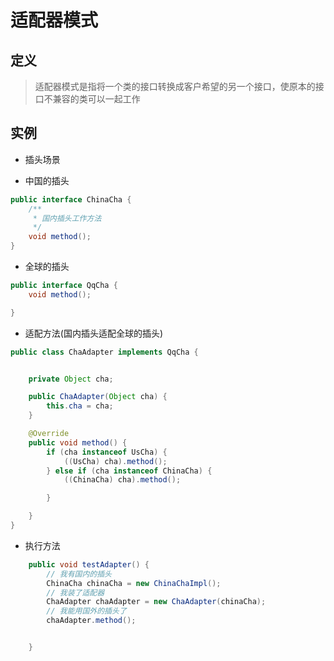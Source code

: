 # 适配器模式
## 定义
> 适配器模式是指将一个类的接口转换成客户希望的另一个接口，使原本的接口不兼容的类可以一起工作
>

## 实例
- 插头场景

- 中国的插头

```java
public interface ChinaCha {
    /**
     * 国内插头工作方法
     */
    void method();
}
```

- 全球的插头

```java
public interface QqCha {
    void method();

}
```

- 适配方法(国内插头适配全球的插头)

```java
public class ChaAdapter implements QqCha {


    private Object cha;

    public ChaAdapter(Object cha) {
        this.cha = cha;
    }

    @Override
    public void method() {
        if (cha instanceof UsCha) {
            ((UsCha) cha).method();
        } else if (cha instanceof ChinaCha) {
            ((ChinaCha) cha).method();

        }

    }
}

```

- 执行方法

```java
    public void testAdapter() {
        // 我有国内的插头
        ChinaCha chinaCha = new ChinaChaImpl();
        // 我装了适配器
        ChaAdapter chaAdapter = new ChaAdapter(chinaCha);
        // 我能用国外的插头了
        chaAdapter.method();


    }
```